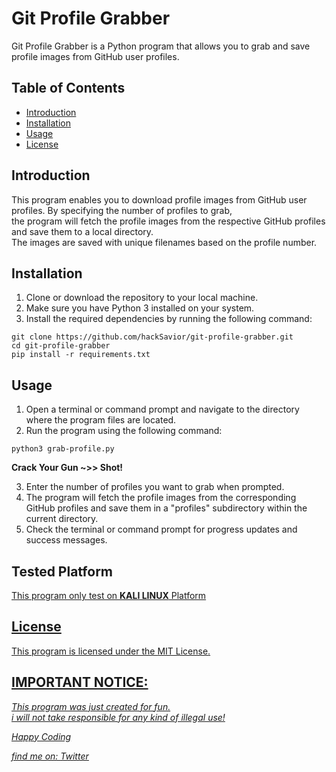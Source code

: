 # Git Profile Grabber

Git Profile Grabber is a Python program that allows you to grab and save profile images from GitHub user profiles.

## Table of Contents
- [Introduction](#introduction)
- [Installation](#installation)
- [Usage](#usage)
- [License](#license)

## Introduction
This program enables you to download profile images from GitHub user profiles. By specifying the number of profiles to grab, <br>the program will fetch the profile images from the respective GitHub profiles and save them to a local directory. <br>The images are saved with unique filenames based on the profile number.

## Installation
1. Clone or download the repository to your local machine.
2. Make sure you have Python 3 installed on your system.
3. Install the required dependencies by running the following command:

```
git clone https://github.com/hackSavior/git-profile-grabber.git
cd git-profile-grabber
pip install -r requirements.txt

```


## Usage
1. Open a terminal or command prompt and navigate to the directory where the program files are located.
2. Run the program using the following command:
```
python3 grab-profile.py

```
<b>Crack Your Gun ~>> Shot!</b>


3. Enter the number of profiles you want to grab when prompted.
4. The program will fetch the profile images from the corresponding GitHub profiles and save them in a "profiles" subdirectory within the current directory.
5. Check the terminal or command prompt for progress updates and success messages.

## Tested Platform
<u>This program only test on <b>KALI LINUX</b> Platform

## License
This program is licensed under the [MIT License](LICENSE).

## IMPORTANT NOTICE:
<i>This program was just created for fun.<br>i will not take responsible for any kind of illegal use!

Happy Coding

find me on:
<a href="https://twitter.com/hacksavior" target=blank> Twitter </a>

